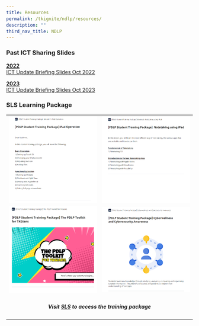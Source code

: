 ```yaml
---
title: Resources
permalink: /tkignite/ndlp/resources/
description: ""
third_nav_title: NDLP
---
```

<h3>Past ICT Sharing Slides</h3>

<b><u>2022</u></b><br>
<a href="https://drive.google.com/file/d/1WdMX6rBqn3FsmIpSeLgDBH1rBbY1wHQm/view?usp=drive_link">ICT Update Briefing Slides Oct 2022 </a>

<b><u>2023</u></b><br>
<a href="https://drive.google.com/file/d/1rs_TWw1A7icI54Gf-GIJYiAcZEmbpNIc/view?usp=sharing">ICT Update Briefing Slides Oct 2023 </a>

<h3> SLS Learning Package</h3>
	<table>
<tbody>
<tr>
	<td><img src="/images/PDLP/About_ipad/Resources/ipad_op_r.png"></td>
	<td><img src="/images/PDLP/About_ipad/Resources/ipad_notetaking_r.png">
	</td>
	</tr>
	<tr>
	<td><img src="/images/PDLP/About_ipad/Resources/ipad_toolkit.png">
	</td>
	<td><img src="/images/PDLP/About_ipad/Resources/ipad_cyberwellness.png">
	</td>
	</tr>
	<tr>
		<td colspan="2"><h5><center>Visit <a href="https://vle.learning.moe.edu.sg/login">SLS</a> to access the training package</center></h5></td>
	</tr>
</tbody>
</table>